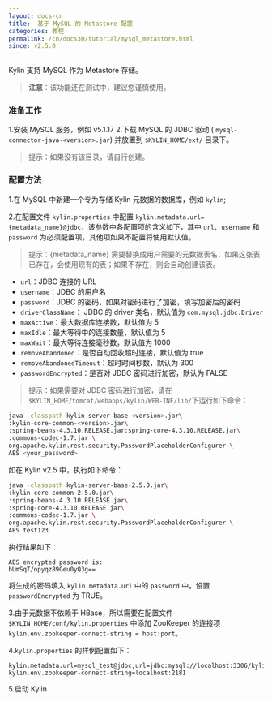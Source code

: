 ```yaml
---
layout: docs-cn
title:  基于 MySQL 的 Metastore 配置
categories: 教程
permalink: /cn/docs30/tutorial/mysql_metastore.html
since: v2.5.0
---
```


Kylin 支持 MySQL 作为 Metastore 存储。

> **注意**：该功能还在测试中，建议您谨慎使用。



### 准备工作

1.安装 MySQL 服务，例如 v5.1.17
2.下载 MySQL 的  JDBC 驱动 ( `mysql-connector-java-<version>.jar`) 并放置到 `$KYLIN_HOME/ext/` 目录下。

> 提示：如果没有该目录，请自行创建。



### 配置方法

1.在 MySQL 中新建一个专为存储 Kylin 元数据的数据库，例如 `kylin`;

2.在配置文件 `kylin.properties` 中配置 `kylin.metadata.url={metadata_name}@jdbc`，该参数中各配置项的含义如下，其中 `url`、`username` 和 `password` 为必须配置项，其他项如果不配置将使用默认值。

> 提示：{metadata_name} 需要替换成用户需要的元数据表名，如果这张表已存在，会使用现有的表；如果不存在，则会自动创建该表。

- `url`：JDBC 连接的 URL
- `username`：JDBC 的用户名
- `password`：JDBC 的密码，如果对密码进行了加密，填写加密后的密码
- `driverClassName`： JDBC 的 driver 类名，默认值为 `com.mysql.jdbc.Driver`
- `maxActive`：最大数据库连接数，默认值为 5
- `maxIdle`：最大等待中的连接数量，默认值为 5
- `maxWait`：最大等待连接毫秒数，默认值为 1000
- `removeAbandoned`：是否自动回收超时连接，默认值为 true
- `removeAbandonedTimeout`：超时时间秒数，默认为 300
- `passwordEncrypted`：是否对 JDBC 密码进行加密，默认为 FALSE

> 提示：如果需要对 JDBC 密码进行加密，请在 `$KYLIN_HOME/tomcat/webapps/kylin/WEB-INF/lib/`下运行如下命令：

```sh
java -classpath kylin-server-base-<version>.jar\
:kylin-core-common-<version>.jar\
:spring-beans-4.3.10.RELEASE.jar:spring-core-4.3.10.RELEASE.jar\
:commons-codec-1.7.jar \
org.apache.kylin.rest.security.PasswordPlaceholderConfigurer \
AES <your_password>
```

如在 Kylin v2.5 中，执行如下命令：

```sh
java -classpath kylin-server-base-2.5.0.jar\
:kylin-core-common-2.5.0.jar\
:spring-beans-4.3.10.RELEASE.jar\
:spring-core-4.3.10.RELEASE.jar\
:commons-codec-1.7.jar \
org.apache.kylin.rest.security.PasswordPlaceholderConfigurer \
AES test123
```

执行结果如下：

```
AES encrypted password is:
bUmSqT/opyqz89Geu0yQ3g==
```
将生成的密码填入 `kylin.metadata.url` 中的 `password` 中，设置 `passwordEncrypted` 为 TRUE。

3.由于元数据不依赖于 HBase，所以需要在配置文件 `$KYLIN_HOME/conf/kylin.properties` 中添加 ZooKeeper 的连接项 `kylin.env.zookeeper-connect-string = host:port`。

4.`kylin.properties` 的样例配置如下：

```properties
kylin.metadata.url=mysql_test@jdbc,url=jdbc:mysql://localhost:3306/kylin,username=kylin_test,password=bUmSqT/opyqz89Geu0yQ3g==,maxActive=10,maxIdle=10,passwordEncrypted=true
kylin.env.zookeeper-connect-string=localhost:2181
```

5.启动 Kylin

